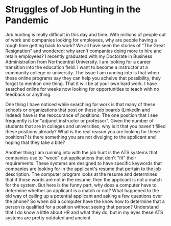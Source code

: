 # Struggles of Job Hunting in the Pandemic
Job hunting is really difficult in this day and time. 
With millions of people out of work and companies looking for employees, why are people having a rough time getting back to work? 
We all have seen the stories of "The Great Resignation" and wondered; why aren't companies doing more to hire and retain employees? 
I recently graduated with my Doctorate in Business Administration from Northcentral University. 
I am looking for a career transition into the education field. 
I want to become a instructor at a community college or university. 
The issue I am running into is that when these online programs say they can help you acheive that possibility, they forgot to mention one thing. 
That it will be at your own hard work. 
I have searched online for weeks now looking for opportunities to teach with no feedback or anything. 

One thing I have noticed while searching for work is that many of these schools or organizations that post on these job boards (LinkedIn and Indeed) have is the reoccurance of positions. 
The one position that I see frequently is for "adjunct instructor or professor". 
Given the number of students that are in colleges and universities, why is it that you haven't filled these positions already? 
What is the real reason you are looking for these positions? 
Is there something you are not divulging to the applicant and hoping that they take a bite? 

Another thing I am running into with the job hunt is the ATS systems that companies use to "weed" out applications that don't "fit" their requirements.
These systems are designed to have specific keywords that companies are looking for in the applicant's resume that pertain to the job description.
The computer program looks at the resume and determines that if those words are not in the resume, then the applicant is not a match for the system. 
But here is the funny part, why does a computer have to determine whether an applicant is a match or not? 
What happened to the old way of calling up a potential applicant and asking a few questions over the phone? 
So when did a computer have the know how to determine that a person is qualified for a position without seeing that person? 
Understand that I do know a little about HR and what they do, but in my eyes these ATS systems are pretty outdated and ancient. 

